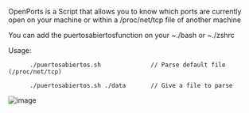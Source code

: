 OpenPorts is a Script that allows you to know which ports are currently open on your machine or within a /proc/net/tcp file of another machine

You can add the puertosabiertosfunction on your ~./bash or ~./zshrc 


Usage:

```shell
      ./puertosabiertos.sh              // Parse default file (/proc/net/tcp)
      
      ./puertosabiertos.sh ./data       // Give a file to parse
```

![image](https://user-images.githubusercontent.com/103772333/203631604-6dab09b4-dfa6-4af3-849c-202d34f4a7de.png)

